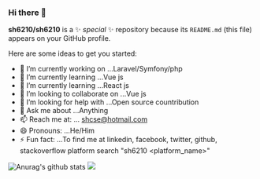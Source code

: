 ### Hi there 👋

**sh6210/sh6210** is a ✨ _special_ ✨ repository because its `README.md` (this file) appears on your GitHub profile.

Here are some ideas to get you started:

- 🔭 I’m currently working on ...Laravel/Symfony/php
- 🌱 I’m currently learning ...Vue js
- 🌱 I’m currently learning ...React js
- 👯 I’m looking to collaborate on ...Vue js
- 🤔 I’m looking for help with ...Open source countribution
- 💬 Ask me about ...Anything
- 📫 Reach me at: ... shcse@hotmail.com
- 😄 Pronouns: ...He/Him
- ⚡ Fun fact: ...To find me at linkedin, facebook, twitter, github, stackoverflow platform search "sh6210 <platform_name>"


![Anurag's github stats](https://github-readme-stats.vercel.app/api?username=sh6210&count_private=true&show_icons=true&theme=radical)
![](https://komarev.com/ghpvc/?username=sh6210&color=brightgreen)
